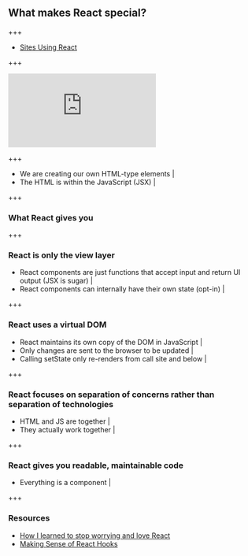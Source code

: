## What makes React special?

+++

- [Sites Using React](https://github.com/facebook/react/wiki/Sites-Using-React)

+++

<iframe
	class="jsfiddle"
	src="https://jsfiddle.net/mjw56/prmb65L0/embedded/js,html,css,result/dark/"
	allowfullscreen="allowfullscreen"
	frameborder="0">
</iframe>
<br/>

+++

- We are creating our own HTML-type elements |
- The HTML is within the JavaScript (JSX) |

+++

### What React gives you

+++

### React is only the view layer

- React components are just functions that accept input and return UI output (JSX is sugar) |
- React components can internally have their own state (opt-in) |

+++

### React uses a virtual DOM

- React maintains its own copy of the DOM in JavaScript |
- Only changes are sent to the browser to be updated |
- Calling setState only re-renders from call site and below |

+++

### React focuses on separation of concerns rather than separation of technologies

- HTML and JS are together |
- They actually work together |

+++

### React gives you readable, maintainable code

- Everything is a component |

+++

### Resources

- [How I learned to stop worrying and love React](https://firstdoit.com/how-i-learned-to-stop-worrying-and-love-react-4e22b0bb6c2a)
- [Making Sense of React Hooks](https://medium.com/@dan_abramov/making-sense-of-react-hooks-fdbde8803889)
